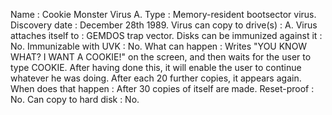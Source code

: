 Name : Cookie Monster Virus A.
Type : Memory-resident bootsector virus.
Discovery date : December 28th 1989.
Virus can copy to drive(s) : A.
Virus attaches itself to : GEMDOS trap vector.
Disks can be immunized against it : No.
Immunizable with UVK : No.
What can happen :  Writes "YOU KNOW WHAT?  I WANT A COOKIE!" on the screen, and then waits for the user to type COOKIE. After having done this, it will enable the user to continue whatever he was doing. After each 20 further copies, it appears again.
When does that happen : After 30 copies of itself are made.
Reset-proof : No.
Can copy to hard disk : No.

